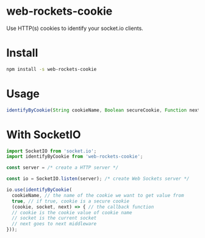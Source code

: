 web-rockets-cookie
===

Use HTTP(s) cookies to identify your socket.io clients.

# Install

```bash
npm install -s web-rockets-cookie
```

# Usage

```js
identifyByCookie(String cookieName, Boolean secureCookie, Function next);
```

# With SocketIO

```js
import SocketIO from 'socket.io';
import identifyByCookie from 'web-rockets-cookie';

const server = /* create a HTTP server */

const io = SocketIO.listen(server); /* create Web Sockets server */

io.use(identifyByCookie(
  cookieName, // the name of the cookie we want to get value from
  true, // if true, cookie is a secure cookie
  (cookie, socket, next) => { // the callback function
  // cookie is the cookie value of cookie name
  // socket is the current socket
  // next goes to next middleware
}));
```
